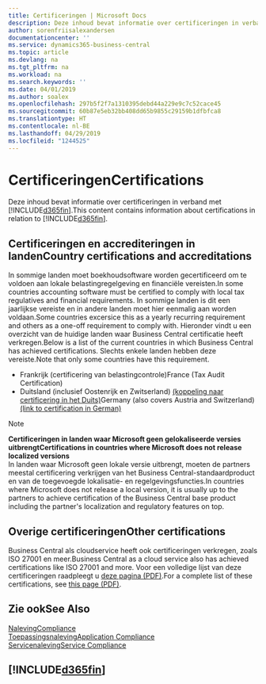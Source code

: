 ```yaml
---
title: Certificeringen | Microsoft Docs
description: Deze inhoud bevat informatie over certificeringen in verband met Business Central.
author: sorenfriisalexandersen
documentationcenter: ''
ms.service: dynamics365-business-central
ms.topic: article
ms.devlang: na
ms.tgt_pltfrm: na
ms.workload: na
ms.search.keywords: ''
ms.date: 04/01/2019
ms.author: soalex
ms.openlocfilehash: 297b5f2f7a1310395debd44a229e9c7c52cace45
ms.sourcegitcommit: 60b87e5eb32bb408dd65b9855c29159b1dfbfca8
ms.translationtype: HT
ms.contentlocale: nl-BE
ms.lasthandoff: 04/29/2019
ms.locfileid: "1244525"
---
```

# <a name="certifications"></a><span data-ttu-id="d20f4-103">Certificeringen</span><span class="sxs-lookup"><span data-stu-id="d20f4-103">Certifications</span></span>  
<span data-ttu-id="d20f4-104">Deze inhoud bevat informatie over certificeringen in verband met [!INCLUDE[d365fin](../includes/d365fin_md.md)].</span><span class="sxs-lookup"><span data-stu-id="d20f4-104">This content contains information about certifications in relation to [!INCLUDE[d365fin](../includes/d365fin_md.md)].</span></span>  

## <a name="country-certifications-and-accreditations"></a><span data-ttu-id="d20f4-105">Certificeringen en accrediteringen in landen</span><span class="sxs-lookup"><span data-stu-id="d20f4-105">Country certifications and accreditations</span></span>
<span data-ttu-id="d20f4-106">In sommige landen moet boekhoudsoftware worden gecertificeerd om te voldoen aan lokale belastingregelgeving en financiële vereisten.</span><span class="sxs-lookup"><span data-stu-id="d20f4-106">In some countries accounting software must be certified to comply with local tax regulatives and financial requirements.</span></span> <span data-ttu-id="d20f4-107">In sommige landen is dit een jaarlijkse vereiste en in andere landen moet hier eenmalig aan worden voldaan.</span><span class="sxs-lookup"><span data-stu-id="d20f4-107">Some countries excersice this as a yearly recurring requirement and others as a one-off requirement to comply with.</span></span> <span data-ttu-id="d20f4-108">Hieronder vindt u een overzicht van de huidige landen waar Business Central certificatie heeft verkregen.</span><span class="sxs-lookup"><span data-stu-id="d20f4-108">Below is a list of the current countries in which Business Central has achieved certifications.</span></span> <span data-ttu-id="d20f4-109">Slechts enkele landen hebben deze vereiste.</span><span class="sxs-lookup"><span data-stu-id="d20f4-109">Note that only some countries have this requirement.</span></span>  
- <span data-ttu-id="d20f4-110">Frankrijk (certificering van belastingcontrole)</span><span class="sxs-lookup"><span data-stu-id="d20f4-110">France (Tax Audit Certification)</span></span>
- <span data-ttu-id="d20f4-111">Duitsland (inclusief Oostenrijk en Zwitserland) [(koppeling naar certificering in het Duits)](https://www.bdo.de/de-de/themen/softwarebescheinungen/bdo/microsoft-dynamics-365-business-central)</span><span class="sxs-lookup"><span data-stu-id="d20f4-111">Germany (also covers Austria and Switzerland) [(link to certification in German)](https://www.bdo.de/de-de/themen/softwarebescheinungen/bdo/microsoft-dynamics-365-business-central)</span></span>

> [!NOTE]  
>  <span data-ttu-id="d20f4-112">**Certificeringen in landen waar Microsoft geen gelokaliseerde versies uitbrengt**</span><span class="sxs-lookup"><span data-stu-id="d20f4-112">**Certifications in countries where Microsoft does not release localized versions**</span></span>  
> <span data-ttu-id="d20f4-113">In landen waar Microsoft geen lokale versie uitbrengt, moeten de partners meestal certificering verkrijgen van het Business Central-standaardproduct en van de toegevoegde lokalisatie- en regelgevingsfuncties.</span><span class="sxs-lookup"><span data-stu-id="d20f4-113">In countries where Microsoft does not release a local version, it is usually up to the partners to achieve certification of the Business Central base product including the partner's localization and regulatory features on top.</span></span>

## <a name="other-certifications"></a><span data-ttu-id="d20f4-114">Overige certificeringen</span><span class="sxs-lookup"><span data-stu-id="d20f4-114">Other certifications</span></span>  
<span data-ttu-id="d20f4-115">Business Central als cloudservice heeft ook certificeringen verkregen, zoals ISO 27001 en meer.</span><span class="sxs-lookup"><span data-stu-id="d20f4-115">Business Central as a cloud service also has achieved certifications like ISO 27001 and more.</span></span> <span data-ttu-id="d20f4-116">Voor een volledige lijst van deze certificeringen raadpleegt u [deze pagina (PDF)](https://aka.ms/d365-compliance-list).</span><span class="sxs-lookup"><span data-stu-id="d20f4-116">For a complete list of these certifications, see [this page (PDF)](https://aka.ms/d365-compliance-list).</span></span>

## <a name="see-also"></a><span data-ttu-id="d20f4-117">Zie ook</span><span class="sxs-lookup"><span data-stu-id="d20f4-117">See Also</span></span>  
[<span data-ttu-id="d20f4-118">Naleving</span><span class="sxs-lookup"><span data-stu-id="d20f4-118">Compliance</span></span>](compliance-overview.md)  
[<span data-ttu-id="d20f4-119">Toepassingsnaleving</span><span class="sxs-lookup"><span data-stu-id="d20f4-119">Application Compliance</span></span>](compliance-application-compliance.md)  
[<span data-ttu-id="d20f4-120">Servicenaleving</span><span class="sxs-lookup"><span data-stu-id="d20f4-120">Service Compliance</span></span>](compliance-service-compliance.md)  

 ## [!INCLUDE[d365fin](../includes/free_trial_md.md)]  
 
